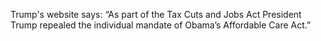 Trump's website says: “As part of the Tax Cuts and Jobs Act President Trump repealed the individual mandate of Obama’s Affordable Care Act.”

